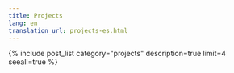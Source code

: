 ```yaml
---
title: Projects
lang: en
translation_url: projects-es.html
---
```


{% include post_list category="projects" description=true limit=4 seeall=true %}
